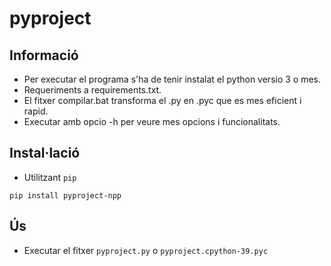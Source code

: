 # pyproject
## Informació
- Per executar el programa s'ha de tenir instalat el python versio 3 o mes.
- Requeriments a requirements.txt.
- El fitxer compilar.bat transforma el .py en .pyc que es mes eficient i rapid.
- Executar amb opcio -h per veure mes opcions i funcionalitats.
## Instal·lació
- Utilitzant `pip`
```
pip install pyproject-npp
```
## Ús
- Executar el fitxer `pyproject.py` o `pyproject.cpython-39.pyc`